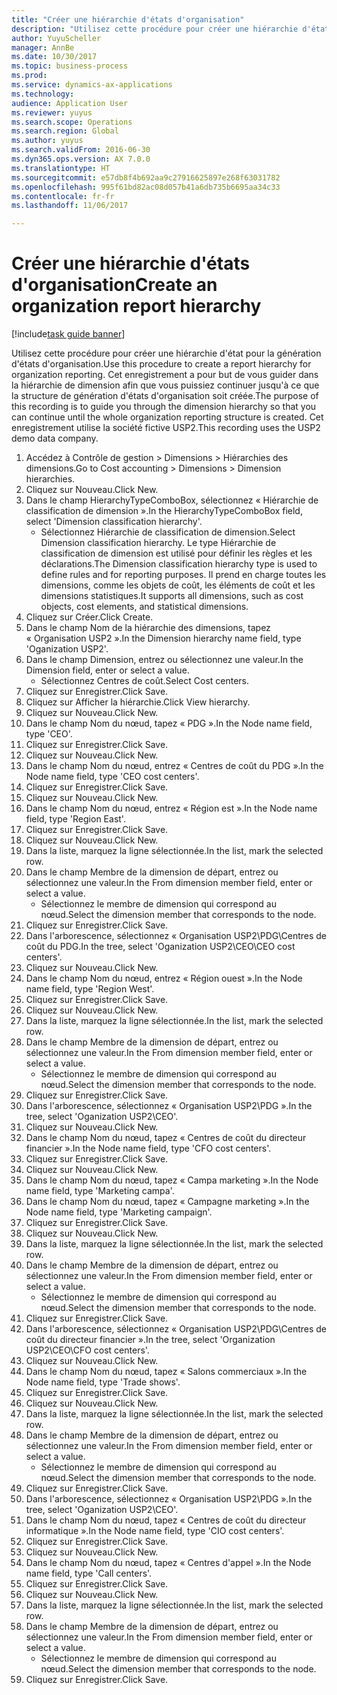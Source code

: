 ```yaml
--- 
title: "Créer une hiérarchie d'états d'organisation"
description: "Utilisez cette procédure pour créer une hiérarchie d'état pour la génération d'états d'organisation."
author: YuyuScheller
manager: AnnBe
ms.date: 10/30/2017
ms.topic: business-process
ms.prod: 
ms.service: dynamics-ax-applications
ms.technology: 
audience: Application User
ms.reviewer: yuyus
ms.search.scope: Operations
ms.search.region: Global
ms.author: yuyus
ms.search.validFrom: 2016-06-30
ms.dyn365.ops.version: AX 7.0.0
ms.translationtype: HT
ms.sourcegitcommit: e57db8f4b692aa9c27916625897e268f63031782
ms.openlocfilehash: 995f61bd82ac08d057b41a6db735b6695aa34c33
ms.contentlocale: fr-fr
ms.lasthandoff: 11/06/2017

---
```

# <a name="create-an-organization-report-hierarchy"></a><span data-ttu-id="fd477-103">Créer une hiérarchie d'états d'organisation</span><span class="sxs-lookup"><span data-stu-id="fd477-103">Create an organization report hierarchy</span></span>

[!include[task guide banner](../../includes/task-guide-banner.md)]

<span data-ttu-id="fd477-104">Utilisez cette procédure pour créer une hiérarchie d'état pour la génération d'états d'organisation.</span><span class="sxs-lookup"><span data-stu-id="fd477-104">Use this procedure to create a report hierarchy for organization reporting.</span></span> <span data-ttu-id="fd477-105">Cet enregistrement a pour but de vous guider dans la hiérarchie de dimension afin que vous puissiez continuer jusqu'à ce que la structure de génération d'états d'organisation soit créée.</span><span class="sxs-lookup"><span data-stu-id="fd477-105">The purpose of this recording is to guide you through the dimension hierarchy so that you can continue until the whole organization reporting structure is created.</span></span> <span data-ttu-id="fd477-106">Cet enregistrement utilise la société fictive USP2.</span><span class="sxs-lookup"><span data-stu-id="fd477-106">This recording uses the USP2 demo data company.</span></span>

1. <span data-ttu-id="fd477-107">Accédez à Contrôle de gestion > Dimensions > Hiérarchies des dimensions.</span><span class="sxs-lookup"><span data-stu-id="fd477-107">Go to Cost accounting > Dimensions > Dimension hierarchies.</span></span>
2. <span data-ttu-id="fd477-108">Cliquez sur Nouveau.</span><span class="sxs-lookup"><span data-stu-id="fd477-108">Click New.</span></span>
3. <span data-ttu-id="fd477-109">Dans le champ HierarchyTypeComboBox, sélectionnez « Hiérarchie de classification de dimension ».</span><span class="sxs-lookup"><span data-stu-id="fd477-109">In the HierarchyTypeComboBox field, select 'Dimension classification hierarchy'.</span></span>
    * <span data-ttu-id="fd477-110">Sélectionnez Hiérarchie de classification de dimension.</span><span class="sxs-lookup"><span data-stu-id="fd477-110">Select Dimension classification hierarchy.</span></span> <span data-ttu-id="fd477-111">Le type Hiérarchie de classification de dimension est utilisé pour définir les règles et les déclarations.</span><span class="sxs-lookup"><span data-stu-id="fd477-111">The Dimension classification hierarchy type is used to define rules and for reporting purposes.</span></span> <span data-ttu-id="fd477-112">Il prend en charge toutes les dimensions, comme les objets de coût, les éléments de coût et les dimensions statistiques.</span><span class="sxs-lookup"><span data-stu-id="fd477-112">It supports all dimensions, such as cost objects, cost elements, and statistical dimensions.</span></span>  
4. <span data-ttu-id="fd477-113">Cliquez sur Créer.</span><span class="sxs-lookup"><span data-stu-id="fd477-113">Click Create.</span></span>
5. <span data-ttu-id="fd477-114">Dans le champ Nom de la hiérarchie des dimensions, tapez « Organisation USP2 ».</span><span class="sxs-lookup"><span data-stu-id="fd477-114">In the Dimension hierarchy name field, type 'Oganization USP2'.</span></span>
6. <span data-ttu-id="fd477-115">Dans le champ Dimension, entrez ou sélectionnez une valeur.</span><span class="sxs-lookup"><span data-stu-id="fd477-115">In the Dimension field, enter or select a value.</span></span>
    * <span data-ttu-id="fd477-116">Sélectionnez Centres de coût.</span><span class="sxs-lookup"><span data-stu-id="fd477-116">Select Cost centers.</span></span>  
7. <span data-ttu-id="fd477-117">Cliquez sur Enregistrer.</span><span class="sxs-lookup"><span data-stu-id="fd477-117">Click Save.</span></span>
8. <span data-ttu-id="fd477-118">Cliquez sur Afficher la hiérarchie.</span><span class="sxs-lookup"><span data-stu-id="fd477-118">Click View hierarchy.</span></span>
9. <span data-ttu-id="fd477-119">Cliquez sur Nouveau.</span><span class="sxs-lookup"><span data-stu-id="fd477-119">Click New.</span></span>
10. <span data-ttu-id="fd477-120">Dans le champ Nom du nœud, tapez « PDG ».</span><span class="sxs-lookup"><span data-stu-id="fd477-120">In the Node name field, type 'CEO'.</span></span>
11. <span data-ttu-id="fd477-121">Cliquez sur Enregistrer.</span><span class="sxs-lookup"><span data-stu-id="fd477-121">Click Save.</span></span>
12. <span data-ttu-id="fd477-122">Cliquez sur Nouveau.</span><span class="sxs-lookup"><span data-stu-id="fd477-122">Click New.</span></span>
13. <span data-ttu-id="fd477-123">Dans le champ Nom du nœud, entrez « Centres de coût du PDG ».</span><span class="sxs-lookup"><span data-stu-id="fd477-123">In the Node name field, type 'CEO cost centers'.</span></span>
14. <span data-ttu-id="fd477-124">Cliquez sur Enregistrer.</span><span class="sxs-lookup"><span data-stu-id="fd477-124">Click Save.</span></span>
15. <span data-ttu-id="fd477-125">Cliquez sur Nouveau.</span><span class="sxs-lookup"><span data-stu-id="fd477-125">Click New.</span></span>
16. <span data-ttu-id="fd477-126">Dans le champ Nom du nœud, entrez « Région est ».</span><span class="sxs-lookup"><span data-stu-id="fd477-126">In the Node name field, type 'Region East'.</span></span>
17. <span data-ttu-id="fd477-127">Cliquez sur Enregistrer.</span><span class="sxs-lookup"><span data-stu-id="fd477-127">Click Save.</span></span>
18. <span data-ttu-id="fd477-128">Cliquez sur Nouveau.</span><span class="sxs-lookup"><span data-stu-id="fd477-128">Click New.</span></span>
19. <span data-ttu-id="fd477-129">Dans la liste, marquez la ligne sélectionnée.</span><span class="sxs-lookup"><span data-stu-id="fd477-129">In the list, mark the selected row.</span></span>
20. <span data-ttu-id="fd477-130">Dans le champ Membre de la dimension de départ, entrez ou sélectionnez une valeur.</span><span class="sxs-lookup"><span data-stu-id="fd477-130">In the From dimension member field, enter or select a value.</span></span>
    * <span data-ttu-id="fd477-131">Sélectionnez le membre de dimension qui correspond au nœud.</span><span class="sxs-lookup"><span data-stu-id="fd477-131">Select the dimension member that corresponds to the node.</span></span>  
21. <span data-ttu-id="fd477-132">Cliquez sur Enregistrer.</span><span class="sxs-lookup"><span data-stu-id="fd477-132">Click Save.</span></span>
22. <span data-ttu-id="fd477-133">Dans l'arborescence, sélectionnez « Organisation USP2\PDG\Centres de coût du PDG.</span><span class="sxs-lookup"><span data-stu-id="fd477-133">In the tree, select 'Oganization USP2\CEO\CEO cost centers'.</span></span>
23. <span data-ttu-id="fd477-134">Cliquez sur Nouveau.</span><span class="sxs-lookup"><span data-stu-id="fd477-134">Click New.</span></span>
24. <span data-ttu-id="fd477-135">Dans le champ Nom du nœud, entrez « Région ouest ».</span><span class="sxs-lookup"><span data-stu-id="fd477-135">In the Node name field, type 'Region West'.</span></span>
25. <span data-ttu-id="fd477-136">Cliquez sur Enregistrer.</span><span class="sxs-lookup"><span data-stu-id="fd477-136">Click Save.</span></span>
26. <span data-ttu-id="fd477-137">Cliquez sur Nouveau.</span><span class="sxs-lookup"><span data-stu-id="fd477-137">Click New.</span></span>
27. <span data-ttu-id="fd477-138">Dans la liste, marquez la ligne sélectionnée.</span><span class="sxs-lookup"><span data-stu-id="fd477-138">In the list, mark the selected row.</span></span>
28. <span data-ttu-id="fd477-139">Dans le champ Membre de la dimension de départ, entrez ou sélectionnez une valeur.</span><span class="sxs-lookup"><span data-stu-id="fd477-139">In the From dimension member field, enter or select a value.</span></span>
    * <span data-ttu-id="fd477-140">Sélectionnez le membre de dimension qui correspond au nœud.</span><span class="sxs-lookup"><span data-stu-id="fd477-140">Select the dimension member that corresponds to the node.</span></span>  
29. <span data-ttu-id="fd477-141">Cliquez sur Enregistrer.</span><span class="sxs-lookup"><span data-stu-id="fd477-141">Click Save.</span></span>
30. <span data-ttu-id="fd477-142">Dans l'arborescence, sélectionnez « Organisation USP2\PDG ».</span><span class="sxs-lookup"><span data-stu-id="fd477-142">In the tree, select 'Oganization USP2\CEO'.</span></span>
31. <span data-ttu-id="fd477-143">Cliquez sur Nouveau.</span><span class="sxs-lookup"><span data-stu-id="fd477-143">Click New.</span></span>
32. <span data-ttu-id="fd477-144">Dans le champ Nom du nœud, tapez « Centres de coût du directeur financier ».</span><span class="sxs-lookup"><span data-stu-id="fd477-144">In the Node name field, type 'CFO cost centers'.</span></span>
33. <span data-ttu-id="fd477-145">Cliquez sur Enregistrer.</span><span class="sxs-lookup"><span data-stu-id="fd477-145">Click Save.</span></span>
34. <span data-ttu-id="fd477-146">Cliquez sur Nouveau.</span><span class="sxs-lookup"><span data-stu-id="fd477-146">Click New.</span></span>
35. <span data-ttu-id="fd477-147">Dans le champ Nom du nœud, tapez « Campa marketing ».</span><span class="sxs-lookup"><span data-stu-id="fd477-147">In the Node name field, type 'Marketing campa'.</span></span>
36. <span data-ttu-id="fd477-148">Dans le champ Nom du nœud, tapez « Campagne marketing ».</span><span class="sxs-lookup"><span data-stu-id="fd477-148">In the Node name field, type 'Marketing campaign'.</span></span>
37. <span data-ttu-id="fd477-149">Cliquez sur Enregistrer.</span><span class="sxs-lookup"><span data-stu-id="fd477-149">Click Save.</span></span>
38. <span data-ttu-id="fd477-150">Cliquez sur Nouveau.</span><span class="sxs-lookup"><span data-stu-id="fd477-150">Click New.</span></span>
39. <span data-ttu-id="fd477-151">Dans la liste, marquez la ligne sélectionnée.</span><span class="sxs-lookup"><span data-stu-id="fd477-151">In the list, mark the selected row.</span></span>
40. <span data-ttu-id="fd477-152">Dans le champ Membre de la dimension de départ, entrez ou sélectionnez une valeur.</span><span class="sxs-lookup"><span data-stu-id="fd477-152">In the From dimension member field, enter or select a value.</span></span>
    * <span data-ttu-id="fd477-153">Sélectionnez le membre de dimension qui correspond au nœud.</span><span class="sxs-lookup"><span data-stu-id="fd477-153">Select the dimension member that corresponds to the node.</span></span>  
41. <span data-ttu-id="fd477-154">Cliquez sur Enregistrer.</span><span class="sxs-lookup"><span data-stu-id="fd477-154">Click Save.</span></span>
42. <span data-ttu-id="fd477-155">Dans l'arborescence, sélectionnez « Organisation USP2\PDG\Centres de coût du directeur financier ».</span><span class="sxs-lookup"><span data-stu-id="fd477-155">In the tree, select 'Organization USP2\CEO\CFO cost centers'.</span></span>
43. <span data-ttu-id="fd477-156">Cliquez sur Nouveau.</span><span class="sxs-lookup"><span data-stu-id="fd477-156">Click New.</span></span>
44. <span data-ttu-id="fd477-157">Dans le champ Nom du nœud, tapez « Salons commerciaux ».</span><span class="sxs-lookup"><span data-stu-id="fd477-157">In the Node name field, type 'Trade shows'.</span></span>
45. <span data-ttu-id="fd477-158">Cliquez sur Enregistrer.</span><span class="sxs-lookup"><span data-stu-id="fd477-158">Click Save.</span></span>
46. <span data-ttu-id="fd477-159">Cliquez sur Nouveau.</span><span class="sxs-lookup"><span data-stu-id="fd477-159">Click New.</span></span>
47. <span data-ttu-id="fd477-160">Dans la liste, marquez la ligne sélectionnée.</span><span class="sxs-lookup"><span data-stu-id="fd477-160">In the list, mark the selected row.</span></span>
48. <span data-ttu-id="fd477-161">Dans le champ Membre de la dimension de départ, entrez ou sélectionnez une valeur.</span><span class="sxs-lookup"><span data-stu-id="fd477-161">In the From dimension member field, enter or select a value.</span></span>
    * <span data-ttu-id="fd477-162">Sélectionnez le membre de dimension qui correspond au nœud.</span><span class="sxs-lookup"><span data-stu-id="fd477-162">Select the dimension member that corresponds to the node.</span></span>  
49. <span data-ttu-id="fd477-163">Cliquez sur Enregistrer.</span><span class="sxs-lookup"><span data-stu-id="fd477-163">Click Save.</span></span>
50. <span data-ttu-id="fd477-164">Dans l'arborescence, sélectionnez « Organisation USP2\PDG ».</span><span class="sxs-lookup"><span data-stu-id="fd477-164">In the tree, select 'Oganization USP2\CEO'.</span></span>
51. <span data-ttu-id="fd477-165">Dans le champ Nom du nœud, tapez « Centres de coût du directeur informatique ».</span><span class="sxs-lookup"><span data-stu-id="fd477-165">In the Node name field, type 'CIO cost centers'.</span></span>
52. <span data-ttu-id="fd477-166">Cliquez sur Enregistrer.</span><span class="sxs-lookup"><span data-stu-id="fd477-166">Click Save.</span></span>
53. <span data-ttu-id="fd477-167">Cliquez sur Nouveau.</span><span class="sxs-lookup"><span data-stu-id="fd477-167">Click New.</span></span>
54. <span data-ttu-id="fd477-168">Dans le champ Nom du nœud, tapez « Centres d'appel ».</span><span class="sxs-lookup"><span data-stu-id="fd477-168">In the Node name field, type 'Call centers'.</span></span>
55. <span data-ttu-id="fd477-169">Cliquez sur Enregistrer.</span><span class="sxs-lookup"><span data-stu-id="fd477-169">Click Save.</span></span>
56. <span data-ttu-id="fd477-170">Cliquez sur Nouveau.</span><span class="sxs-lookup"><span data-stu-id="fd477-170">Click New.</span></span>
57. <span data-ttu-id="fd477-171">Dans la liste, marquez la ligne sélectionnée.</span><span class="sxs-lookup"><span data-stu-id="fd477-171">In the list, mark the selected row.</span></span>
58. <span data-ttu-id="fd477-172">Dans le champ Membre de la dimension de départ, entrez ou sélectionnez une valeur.</span><span class="sxs-lookup"><span data-stu-id="fd477-172">In the From dimension member field, enter or select a value.</span></span>
    * <span data-ttu-id="fd477-173">Sélectionnez le membre de dimension qui correspond au nœud.</span><span class="sxs-lookup"><span data-stu-id="fd477-173">Select the dimension member that corresponds to the node.</span></span>  
59. <span data-ttu-id="fd477-174">Cliquez sur Enregistrer.</span><span class="sxs-lookup"><span data-stu-id="fd477-174">Click Save.</span></span>


